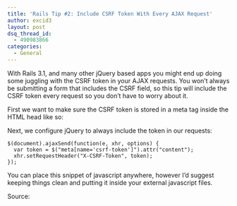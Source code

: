 ```yaml
---
title: 'Rails Tip #2: Include CSRF Token With Every AJAX Request'
author: excid3
layout: post
dsq_thread_id:
  - 490983866
categories:
  - General
---
```

With Rails 3.1, and many other jQuery based apps you might end up doing some juggling with the CSRF token in your AJAX requests. You won’t always be submitting a form that includes the CSRF field, so this tip will include the CSRF token every request so you don’t have to worry about it.

First we want to make sure the CSRF token is stored in a meta tag inside the HTML head like so:


    

Next, we configure jQuery to always include the token in our requests:


    $(document).ajaxSend(function(e, xhr, options) {
      var token = $("meta[name='csrf-token']").attr("content");
      xhr.setRequestHeader("X-CSRF-Token", token);
    });


You can place this snippet of javascript anywhere, however I’d suggest keeping things clean and putting it inside your external javascript files.

Source:
